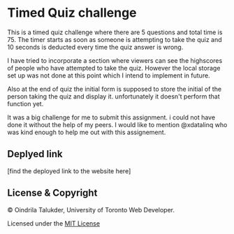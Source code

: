 # Timed Quiz challenge

This is a timed quiz challenge where there are 5 questions and total time is 75. The timer starts as soon as someone is attempting to take the quiz and 10 seconds is deducted every time the quiz answer is wrong.

I have tried to incorporate a section where viewers can see the highscores of people who have attempted to take the quiz. However the local storage set up was not done at this point which I intend to implement in future.

Also at the end of quiz the initial form is supposed to store the initial of the person taking the quiz and display it. unfortunately it doesn't perform that function yet. 

It was a big challenge for me to submit this assignment. i could not have done it without the help of my peers. I would like to mention @xdatalinq who was kind enough to help me out with this assignement.

## Deplyed link
[find the deployed link to the website here]


## License & Copyright

© Oindrila Talukder, University of Toronto Web Developer.

Licensed under the [MIT License](LICENSE.md)
